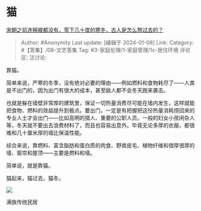 # 猫
[宋朝之前连棉被都没有，零下几十度的寒冬，古人是怎么熬过去的？](https://www.zhihu.com/question/637934776/answer/3353748925)

> Author: #Anonymity
> Last update: [编辑于 2024-01-08]
> Link:
> Category: #【答集】/08-文艺答集 
> Tag: #3-家庭伦理/1-家庭管理/1c-居住环境 
> 评论区:
> 泛讨论:

靠猫。

简单来说，严寒的冬季，没有绝对必要的理由——例如燃料和食物耗尽了——人类是不出门的，因为出门有很大的成本，甚至敌人都不会冬天跑来袭击。

也就是躲在墙壁非常厚的建筑里，保证一切热量消费尽可能在墙内发生，这样就能把食物、燃料的效益提升到极点。要出门，一定是有把握把这份热量消耗捞回来的专业人士才会出门——比如高明的猎人、重要的公职人员。一般的妇女小孩闲杂人等，冬天就不要出去浪费材料了，而且也容易出意外。毕竟无论多厚的衣服，都很难和几十厘米厚的墙比保温性能。

综合来说，靠燃料、富含脂肪和蛋白质的肉食、野兽皮毛、植物纤维和很厚很厚的墙、窗帘和屋顶——主要是燃料和墙。

简单说，就是靠猫。

猫起来，猫过去，猫冬。

![](https://pica.zhimg.com/80/v2-4c98e24e2510e657705a866b50b32d0d_1440w.webp?source=2c26e567)

满族传统民居
